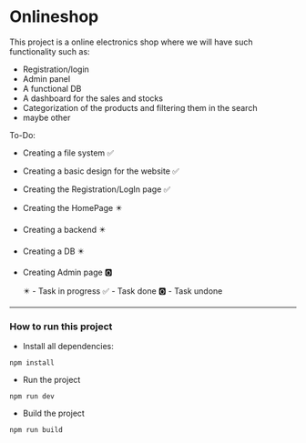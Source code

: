 # Onlineshop

This project is a online electronics shop where we will have such functionality such as: 
- Registration/login
- Admin panel
- A functional DB
- A dashboard for the sales and stocks
- Categorization of the products and filtering them in the search
- maybe other

To-Do: 
- Creating a file system ✅
- Creating a basic design for the website ✅
- Creating the Registration/LogIn page ✅
- Creating the HomePage ✴️
- Creating a backend ✴️
- Creating a DB ✴️
- Creating Admin page 🅾️

  ✴️ - Task in progress
  ✅ - Task done
  🅾️ - Task undone

---
### How to run this project 

- Install all dependencies: 
``` 
npm install
```

- Run the project
```
npm run dev
```

- Build the project
```
npm run build
```
